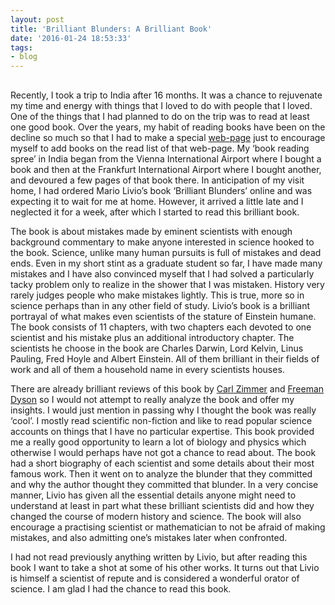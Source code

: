 ```yaml
---
layout: post
title: 'Brilliant Blunders: A Brilliant Book'
date: '2016-01-24 18:53:33'
tags:
- blog
---
```



##

Recently, I took a trip to India after 16 months. It was a chance to rejuvenate my time and energy with things that I loved to do with people that I loved. One of the things that I had planned to do on the trip was to read at least one good book. Over the years, my habit of reading books have been on the decline so much so that I had to make a special [web-page](http://homepage.univie.ac.at/manjil.saikia/books.html) just to encourage myself to add books on the read list of that web-page. My ‘book reading spree’ in India began from the Vienna International Airport where I bought a book and then at the Frankfurt International Airport where I bought another, and devoured a few pages of that book there. In anticipation of my visit home, I had ordered Mario Livio’s book ‘Brilliant Blunders’ online and was expecting it to wait for me at home. However, it arrived a little late and I neglected it for a week, after which I started to read this brilliant book.

The book is about mistakes made by eminent scientists with enough background commentary to make anyone interested in science hooked to the book. Science, unlike many human pursuits is full of mistakes and dead ends. Even in my short stint as a graduate student so far, I have made many mistakes and I have also convinced myself that I had solved a particularly tacky problem only to realize in the shower that I was mistaken. History very rarely judges people who make mistakes lightly. This is true, more so in science perhaps than in any other field of study. Livio’s book is a brilliant portrayal of what makes even scientists of the stature of Einstein humane. The book consists of 11 chapters, with two chapters each devoted to one scientist and his mistake plus an additional introductory chapter. The scientists he choose in the book are Charles Darwin, Lord Kelvin, Linus Pauling, Fred Hoyle and Albert Einstein. All of them brilliant in their fields of work and all of them a household name in every scientists houses.

There are already brilliant reviews of this book by [Carl Zimmer](http://www.nytimes.com/2013/06/09/books/review/brilliant-blunders-by-mario-livio.html?_r=0) and [Freeman Dyson](http://www.nybooks.com/articles/2014/03/06/darwin-einstein-case-for-blunders/) so I would not attempt to really analyze the book and offer my insights. I would just mention in passing why I thought the book was really ‘cool’. I mostly read scientific non-fiction and like to read popular science accounts on things that I have no particular expertise. This book provided me a really good opportunity to learn a lot of biology and physics which otherwise I would perhaps have not got a chance to read about. The book had a short biography of each scientist and some details about their most famous work. Then it went on to analyze the blunder that they committed and why the author thought they committed that blunder. In a very concise manner, Livio has given all the essential details anyone might need to understand at least in part what these brilliant scientists did and how they changed the course of modern history and science. The book will also encourage a practising scientist or mathematician to not be afraid of making mistakes, and also admitting one’s mistakes later when confronted.

I had not read previously anything written by Livio, but after reading this book I want to take a shot at some of his other works. It turns out that Livio is himself a scientist of repute and is considered a wonderful orator of science. I am glad I had the chance to read this book.

 


